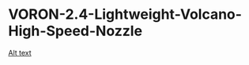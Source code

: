 # VORON-2.4-Lightweight-Volcano-High-Speed-Nozzle

[Alt text](https://github.com/xnzmxnzm/VORON-2.4-Lightweight-Volcano-High-Speed-Nozzle/blob/main/V3/pp.png)
